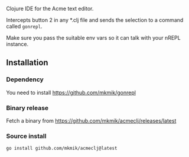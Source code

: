 Clojure IDE for the Acme text editor.

Intercepts button 2 in any *.clj file and sends the selection to a command called `gonrepl`.

Make sure you pass the suitable env vars so it can talk with your nREPL instance.


## Installation

### Dependency

You need to install https://github.com/mkmik/gonrepl

### Binary release

Fetch a binary from https://github.com/mkmik/acmeclj/releases/latest

### Source install 

```bash
go install github.com/mkmik/acmeclj@latest
```
